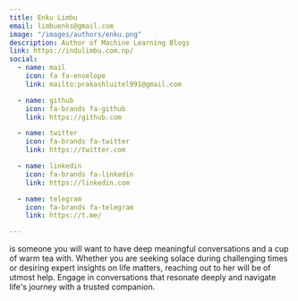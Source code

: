 ```yaml
---
title: Enku Limbu
email: limbuenks@gmail.com
image: "/images/authors/enku.png"
description: Author of Machine Learning Blogs
link: https://indulimbu.com.np/
social:
  - name: mail
    icon: fa fa-envelope
    link: mailto:prakashluitel991@gmail.com

  - name: github
    icon: fa-brands fa-github
    link: https://github.com

  - name: twitter
    icon: fa-brands fa-twitter
    link: https://twitter.com

  - name: linkedin
    icon: fa-brands fa-linkedin
    link: https://linkedin.com

  - name: telegram
    icon: fa-brands fa-telegram
    link: https://t.me/

---
```


is someone you will want to have deep meaningful conversations and a cup of warm tea with. Whether you are seeking solace during challenging times or desiring expert insights on life matters, reaching out to her will be of utmost help. Engage in conversations that resonate deeply and navigate life's journey with a trusted companion.
